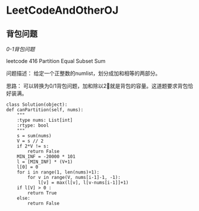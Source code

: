 # LeetCodeAndOtherOJ

## 背包问题
*0-1背包问题*

leetcode 416 Partition Equal Subset Sum 

问题描述：
给定一个正整数的numlist，划分成加和相等的两部分。

思路：
可以转换为0/1背包问题，加和除以2就是背包的容量。这道题要求背包恰好装满。

    class Solution(object):
    def canPartition(self, nums):
        """
        :type nums: List[int]
        :rtype: bool
        """
        s = sum(nums)
        V = s // 2
        if 2*V != s:
            return False
        MIN_INF = -20000 * 101
        l = [MIN_INF] * (V+1)
        l[0] = 0
        for i in range(1, len(nums)+1):
            for v in range(V, nums[i-1]-1, -1):
                l[v] = max(l[v], l[v-nums[i-1]]+1)
        if l[V] > 0 :
            return True
        else:
            return False


